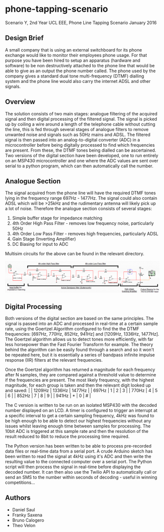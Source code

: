 # phone-tapping-scenario
Scenario Y, 2nd Year UCL EEE, Phone Line Tapping Scenario
January 2016

## Design Brief
A small company that is using an external switchboard for its phone exchange would like to monitor their employees phone usage. For that purpose you have been hired to setup an apparatus (hardware and software) to be non destructively attached to the phone line that would be able to give as an output the phone number called. The phone used by the company gives a standard dual tone multi-frequency (DTMF) dialling system and the phone line would also carry the internet ADSL and other signals.

## Overview
The solution consists of two main stages: analogue filtering of the acquired signal and then digital processing of the filtered signal.
The signal is picked up by coiling a wire around a length of the telephone cable without cutting the line, this is fed through several stages of analogue filters to remove unwanted noise and signals such as 50Hz mains and ADSL. The filtered signal is then passed into an analog-to-digital converter (ADC) in a microcontroller before being digitally processed to find which frequencies are present. From these, the DTMF tones being dialled can be ascertained. Two versions of the digital section have been developed, one to run entirely on an MSP430 microcontroller and one where the ADC values are sent over serial to a python program, which can then automatically call the number.

## Analogue Section
The signal acquired from the phone line will have the required DTMF tones lying in the frequency range 697Hz - 1477Hz. The signal could also contain ADSL which will be >25kHz and the rudimentary antenna will likely pick up a lot of noise. Therefore the analogue section consists of several stages:
1. Simple buffer stage for impedance matching
2. 4th Order High Pass Filter - removes low frequency noise, particularly 50Hz
3. 4th Order Low Pass Filter - removes high frequencies, particularly ADSL
4. Gain Stage (Inverting Amplifier)
5. DC Biasing for input to ADC

Multisim circuits for the above can be found in the relevant directory.

![analogue section](img/finalcircuit.PNG "Analogue Section Circuit")

## Digital Processing
Both versions of the digital section are based on the same principles. The signal is passed into an ADC and processed in real-time at a certain sample rate, using the Goertzel Algorithm configured to find the the DTMF frequencies: [697Hz, 770Hz, 852Hz, 941Hz] and [1209Hz, 1336Hz, 1477Hz]. The Goertzel algorithm allows us to detect tones more efficiently, with far less horsepower than the Fast Fourier Transform for example. The theory behind the algorithm can be easily found through a search and so it won't be repeated here, but it is essentially a series of bandpass infinite impulse response (IIR) filters at the relevant frequencies.

Once the Goertzel algorithm has returned a magnitude for each frequency after N samples, they are compared against a threshold value to determine if the frequencies are present. The most likely frequency, with the highest magnitude, for each group is taken and then the relevant digit looked up and saved:
| | 1209Hz | 1336Hz | 1477Hz |
| 697Hz | 1 | 2 | 3 |
| 770Hz | 4 | 5 | 6 |
| 852Hz | 7 | 8 | 9 |
| 941Hz | * | 0 | # |

The C version is written to be run on an isolated MSP430 with the decoded number displayed on an LCD. A timer is configured to trigger an interrupt at a specific interval to get a certain sampling frequency, 4kHz was found to be high enough to be able to detect our highest frequencies without any issues whilst leaving enough time between samples for processing. The 10bit ADC is triggered at this sample rate and then the resolution of the result reduced to 8bit to reduce the processing time required.

The Python version has been written to be able to process pre-recorded data files or real-time data from a serial port. A crude Arduino sketch has been written to read the signal at 4kHz using it's ADC and then write the resulting value to the connected computer over a serial port. The Python script will then process the signal in real-time before displaying the decoded number. It can then also use the Twilio API to automatically call or send an SMS to the number within seconds of decoding - useful in winning competitions...

## Authors
- Daniel Saul
- Franky Saxena
- Bruno Calogero
- Theo Velon
